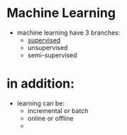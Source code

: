 # Machine Learning

- machine learning have 3 branches:
  - [supervised](supervised)
  - unsupervised
  - semi-supervised
  
# in addition:
- learning can be:
    - incremental or batch
    - online or offline
    - 